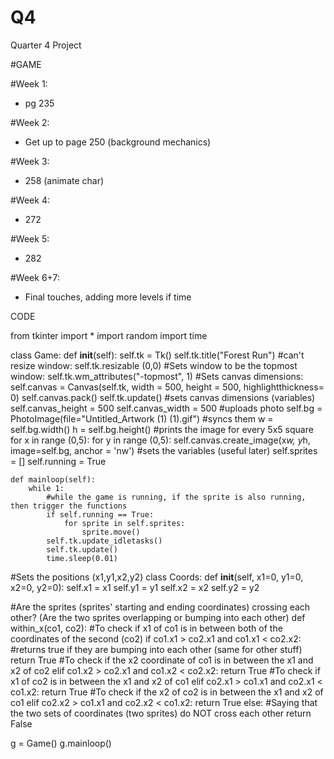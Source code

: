 # Q4
Quarter 4 Project

#GAME

#Week 1:
- pg 235

#Week 2:
- Get up to page 250 (background mechanics)

#Week 3:
- 258 (animate char)

#Week 4:
- 272

#Week 5:
- 282

#Week 6+7:
- Final touches, adding more levels if time

CODE

from tkinter import *
import random
import time

class Game:
    def __init__(self):
        self.tk = Tk()
        self.tk.title("Forest Run")
        #can't resize window:
        self.tk.resizable (0,0)
        #Sets window to be the topmost window:
        self.tk.wm_attributes("-topmost", 1)
        #Sets canvas dimensions:
        self.canvas = Canvas(self.tk, width = 500, height = 500, highlightthickness= 0)
        self.canvas.pack()
        self.tk.update()
        #sets canvas dimensions (variables)
        self.canvas_height = 500
        self.canvas_width = 500
        #uploads photo
        self.bg = PhotoImage(file="Untitled_Artwork (1) (1).gif")
        #syncs them
        w = self.bg.width()
        h = self.bg.height()
        #prints the image for every 5x5 square
        for x in range (0,5):
            for y in range (0,5):
                self.canvas.create_image(x*w, y*h, image=self.bg, anchor = 'nw')
        #sets the variables (useful later)
        self.sprites = []
        self.running = True

    def mainloop(self):
        while 1:
            #while the game is running, if the sprite is also running, then trigger the functions
            if self.running == True:
                for sprite in self.sprites:
                    sprite.move()
            self.tk.update_idletasks()
            self.tk.update()
            time.sleep(0.01)
#Sets the positions (x1,y1,x2,y2)
    class Coords:
        def __init__(self, x1=0, y1=0, x2=0, y2=0):
            self.x1 = x1
            self.y1 = y1
            self.x2 = x2
            self.y2 = y2

#Are the sprites (sprites' starting and ending coordinates) crossing each other? (Are the two sprites overlapping or bumping into each other)
    def within_x(co1, co2):
        #To check if x1 of co1 is in between both of the coordinates of the second (co2)
        if co1.x1 > co2.x1 and co1.x1 < co2.x2:
            #returns true if they are bumping into each other (same for other stuff)
            return True
        #To check if the x2 coordinate of co1 is in between the x1 and x2 of co2
        elif co1.x2 > co2.x1 and co1.x2 < co2.x2:
            return True
        #To check if x1 of co2 is in between the x1 and x2 of co1
        elif co2.x1 > co1.x1 and co2.x1 < co1.x2:
            return True
        #To check if the x2 of co2 is in between the x1 and x2 of co1
        elif co2.x2 > co1.x1 and co2.x2 < co1.x2:
            return True
        else:
            #Saying that the two sets of coordinates (two sprites) do NOT cross each other
            return False

            
g = Game()
g.mainloop()
